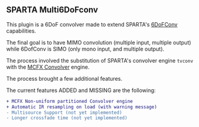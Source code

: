 SPARTA Multi6DoFconv
---

This plugin is a 6DoF convolver made to extend SPARTA's [6DoFConv](https://github.com/leomccormack/SPARTA?tab=readme-ov-file#plug-in-descriptions) capabilities.

The final goal is to have MIMO convolution (multiple input, multiple output) while 6DofConv is SIMO (only mono input, and multiple output).

The process involved the substitution of SPARTA's convolver engine `tvconv` with the [MCFX Convolver](https://github.com/kronihias/mcfx) engine.

The process brought a few additional features.

The current features ADDED and MISSING are the following:
```diff
+ MCFX Non-uniform partitioned Convolver engine
+ Automatic IR resampling on load (with warning message)
- Multisource Support (not yet implemented)
- Longer crossfade time (not yet implemented)
```